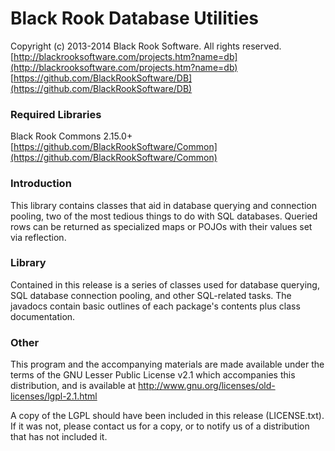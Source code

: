 # Black Rook Database Utilities

Copyright (c) 2013-2014 Black Rook Software. All rights reserved.  
[http://blackrooksoftware.com/projects.htm?name=db](http://blackrooksoftware.com/projects.htm?name=db)  
[https://github.com/BlackRookSoftware/DB](https://github.com/BlackRookSoftware/DB)

### Required Libraries

Black Rook Commons 2.15.0+  
[https://github.com/BlackRookSoftware/Common](https://github.com/BlackRookSoftware/Common)

### Introduction

This library contains classes that aid in database querying and connection
pooling, two of the most tedious things to do with SQL databases. Queried rows
can be returned as specialized maps or POJOs with their values set via 
reflection.

### Library

Contained in this release is a series of classes used for database querying, 
SQL database connection pooling, and other SQL-related tasks. The javadocs 
contain basic outlines of each package's contents plus class documentation.

### Other

This program and the accompanying materials
are made available under the terms of the GNU Lesser Public License v2.1
which accompanies this distribution, and is available at
http://www.gnu.org/licenses/old-licenses/lgpl-2.1.html

A copy of the LGPL should have been included in this release 
(LICENSE.txt). If it was not, please contact us for a copy, or to 
notify us of a distribution that has not included it. 
